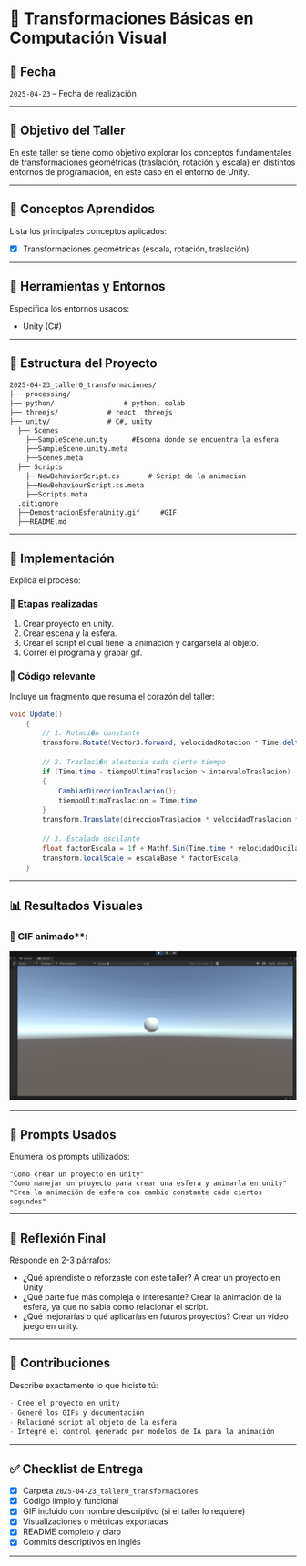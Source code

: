 # 🧪 Transformaciones Básicas en Computación Visual

## 📅 Fecha
`2025-04-23` – Fecha de realización

---

## 🎯 Objetivo del Taller

En este taller se tiene como objetivo explorar los conceptos fundamentales de transformaciones geométricas (traslación, rotación y escala) en distintos entornos de programación, en este caso en el entorno de Unity.

---

## 🧠 Conceptos Aprendidos

Lista los principales conceptos aplicados:

- [x] Transformaciones geométricas (escala, rotación, traslación)

---

## 🔧 Herramientas y Entornos

Especifica los entornos usados:

- Unity (C#)


---

## 📁 Estructura del Proyecto

```
2025-04-23_taller0_transformaciones/
├── processing/           
├── python/                 # python, colab
├── threejs/            # react, threejs
├── unity/              # C#, unity
  ├── Scenes
    ├──SampleScene.unity      #Escena donde se encuentra la esfera
    ├──SampleScene.unity.meta
    ├──Scenes.meta        
  ├── Scripts
    ├──NewBehaviorScript.cs       # Script de la animación
    ├──NewBehaviourScript.cs.meta
    ├──Scripts.meta 
  .gitignore
  ├──DemostracionEsferaUnity.gif     #GIF
  ├──README.md    
```


---

## 🧪 Implementación

Explica el proceso:

### 🔹 Etapas realizadas
1. Crear proyecto en unity.
2. Crear escena y la esfera.
3. Crear el script el cual tiene la animación y cargarsela al objeto.
4. Correr el programa y grabar gif.

### 🔹 Código relevante

Incluye un fragmento que resuma el corazón del taller:

```c#
void Update()
    {
        // 1. Rotaci�n constante
        transform.Rotate(Vector3.forward, velocidadRotacion * Time.deltaTime);
        
        // 2. Traslaci�n aleatoria cada cierto tiempo
        if (Time.time - tiempoUltimaTraslacion > intervaloTraslacion)
        {
            CambiarDireccionTraslacion();
            tiempoUltimaTraslacion = Time.time;
        }
        transform.Translate(direccionTraslacion * velocidadTraslacion * Time.deltaTime);
        
        // 3. Escalado oscilante
        float factorEscala = 1f + Mathf.Sin(Time.time * velocidadOscilacionEscala) * rangoOscilacionEscala;
        transform.localScale = escalaBase * factorEscala;
    }
```

---

## 📊 Resultados Visuales

### 📌 GIF animado**:

![Demostración del funcionamiento de la esfera animada en unity con cambio constante](./DemostracionEsferaUnity.gif)

---

## 🧩 Prompts Usados

Enumera los prompts utilizados:

```text
"Como crear un proyecto en unity"
"Como manejar un proyecto para crear una esfera y animarla en unity"
"Crea la animación de esfera con cambio constante cada ciertos segundos"
```

---

## 💬 Reflexión Final

Responde en 2-3 párrafos:

- ¿Qué aprendiste o reforzaste con este taller? A crear un proyecto en Unity
- ¿Qué parte fue más compleja o interesante? Crear la animación de la esfera, ya que no sabia como relacionar el script.
- ¿Qué mejorarías o qué aplicarías en futuros proyectos? Crear un video juego en unity.

---

## 👥 Contribuciones 

Describe exactamente lo que hiciste tú:

```markdown
- Cree el proyecto en unity
- Generé los GIFs y documentación
- Relacioné script al objeto de la esfera
- Integré el control generado por modelos de IA para la animación
```

---

## ✅ Checklist de Entrega

- [x] Carpeta `2025-04-23_taller0_transformaciones`
- [x] Código limpio y funcional
- [x] GIF incluido con nombre descriptivo (si el taller lo requiere)
- [x] Visualizaciones o métricas exportadas
- [x] README completo y claro
- [x] Commits descriptivos en inglés

---